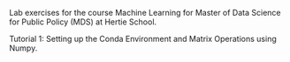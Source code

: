 Lab exercises for the course Machine Learning for Master of Data Science for Public Policy (MDS) at Hertie School.

Tutorial 1: Setting up the Conda Environment and Matrix Operations using Numpy.
